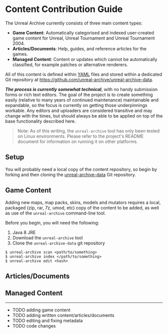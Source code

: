# Content Contribution Guide

The Unreal Archive currently consists of three main content types:

- **Game Content**: Automatically categorised and indexed user-created game content for Unreal, Unreal Tournament and Unreal Tournament 2004. 
- **Articles/Documents**: Help, guides, and reference articles for the games.
- **Managed Content**: Content or updates which cannot be automatically classified, for example patches or alternative renderers.

All of this content is defined within [YAML](https://en.wikipedia.org/wiki/YAML) files and stored within a dedicated Git repository at
https://github.com/unreal-archive/unreal-archive-data.

_**The process is currently somewhat technical**_, with no handy submission 
forms or rich text editors. The goal of the project is to create something 
easily (relative to many years of continued maintenance) maintainable and 
expandable, so the focus is currently on getting those underpinnings workable.
Any editors and uploaders are considered transitive and may change with the 
times, but should always be able to be applied on top of the base functionality
described here.  

> Note: As of this writing, the `unreal-archive` tool has only been tested on 
> Linux environments. Please refer to the project's README document for 
> information on running it on other platforms.

## Setup

You will probably need a local copy of the content repository, so begin by
forking and then cloning the 
[unreal-archive-data](https://github.com/unreal-archive/unreal-archive-data)
Git repository.


## Game Content

Adding new maps, map packs, skins, models and mutators requires a local,
packaged (zip, rar, 7z, umod, etc) copy of the content to be added, as well as
use of the `unreal-archive` command-line tool.

Before you begin, you will need the following:

1. Java 8 JRE
2. Download the `unreal-archive` tool
3. Clone the `unreal-archive-data` git repository



```
$ unreal-archive scan <path/to/something>
$ unreal-archive index </path/to/something>
$ unreal-archive edit <hash>
```

## Articles/Documents



## Managed Content



----

- TODO adding game content
- TODO adding written content/articles/documents
- TODO editing and fixing metadata
- TODO code changes